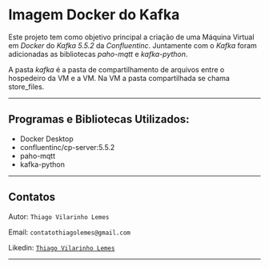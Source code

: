 #  Imagem Docker do Kafka

Este projeto tem como objetivo principal a criação de uma Máquina Virtual em <i>Docker</i> do <i>Kafka 5.5.2</i> da <i>Confluentinc</i>.
Juntamente com o <i>Kafka</i> foram adicionadas as bibliotecas <i>paho-mqtt</i> e <i>kafka-python</i>.

A pasta <i>kafka</i> é a pasta de compartilhamento de arquivos entre o hospedeiro da VM e a VM. Na VM a pasta compartilhada se chama store_files.

<hr>


## Programas e Bibliotecas Utilizados:</B>

* Docker Desktop
* confluentinc/cp-server:5.5.2 
* paho-mqtt
* kafka-python


<hr>

## Contatos 

Autor: `Thiago Vilarinho Lemes`

Email: `contatothiagolemes@gmail.com`

Likedin: [`Thiago Vilarinho Lemes`](https://www.linkedin.com/in/thiago-l-b1232727/)

<hr>
